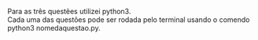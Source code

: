 Para as três questẽes utilizei python3.<br>Cada uma das questões pode ser rodada pelo terminal usando o comendo python3 nomedaquestao.py.
